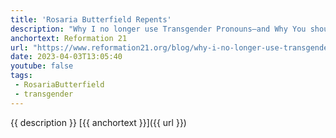 ```yaml
---
title: 'Rosaria Butterfield Repents'
description: "Why I no longer use Transgender Pronouns—and Why You shouldn’t, either."
anchortext: Reformation 21
url: "https://www.reformation21.org/blog/why-i-no-longer-use-transgender-pronouns-and-why-you-shouldnt-either"
date: 2023-04-03T13:05:40
youtube: false
tags:
 - RosariaButterfield
 - transgender
---
```

{{ description }} [{{ anchortext }}]({{ url }})